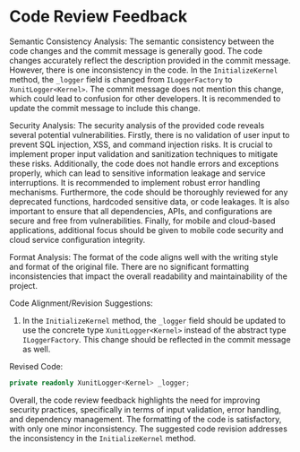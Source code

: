 # Code Review Feedback

Semantic Consistency Analysis:
The semantic consistency between the code changes and the commit message is generally good. The code changes accurately reflect the description provided in the commit message. However, there is one inconsistency in the code. In the `InitializeKernel` method, the `_logger` field is changed from `ILoggerFactory` to `XunitLogger<Kernel>`. The commit message does not mention this change, which could lead to confusion for other developers. It is recommended to update the commit message to include this change.

Security Analysis:
The security analysis of the provided code reveals several potential vulnerabilities. Firstly, there is no validation of user input to prevent SQL injection, XSS, and command injection risks. It is crucial to implement proper input validation and sanitization techniques to mitigate these risks. Additionally, the code does not handle errors and exceptions properly, which can lead to sensitive information leakage and service interruptions. It is recommended to implement robust error handling mechanisms. Furthermore, the code should be thoroughly reviewed for any deprecated functions, hardcoded sensitive data, or code leakages. It is also important to ensure that all dependencies, APIs, and configurations are secure and free from vulnerabilities. Finally, for mobile and cloud-based applications, additional focus should be given to mobile code security and cloud service configuration integrity.

Format Analysis:
The format of the code aligns well with the writing style and format of the original file. There are no significant formatting inconsistencies that impact the overall readability and maintainability of the project.

Code Alignment/Revision Suggestions:
1. In the `InitializeKernel` method, the `_logger` field should be updated to use the concrete type `XunitLogger<Kernel>` instead of the abstract type `ILoggerFactory`. This change should be reflected in the commit message as well.

Revised Code:
```csharp
private readonly XunitLogger<Kernel> _logger;
```

Overall, the code review feedback highlights the need for improving security practices, specifically in terms of input validation, error handling, and dependency management. The formatting of the code is satisfactory, with only one minor inconsistency. The suggested code revision addresses the inconsistency in the `InitializeKernel` method.